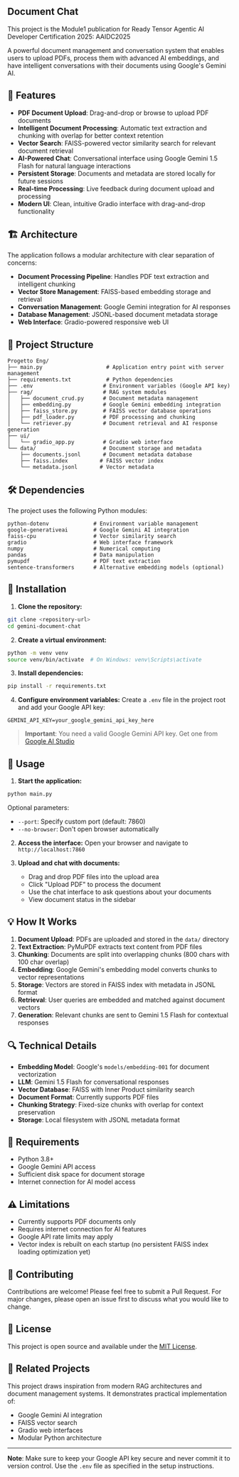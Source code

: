 ## Document Chat

This project is the Module1 publication for Ready Tensor Agentic AI Developer Certification 2025: AAIDC2025 

A powerful document management and conversation system that enables users to upload PDFs, process them with advanced AI embeddings, and have intelligent conversations with their documents using Google's Gemini AI.

## 🚀 Features

- **PDF Document Upload**: Drag-and-drop or browse to upload PDF documents
- **Intelligent Document Processing**: Automatic text extraction and chunking with overlap for better context retention
- **Vector Search**: FAISS-powered vector similarity search for relevant document retrieval
- **AI-Powered Chat**: Conversational interface using Google Gemini 1.5 Flash for natural language interactions
- **Persistent Storage**: Documents and metadata are stored locally for future sessions
- **Real-time Processing**: Live feedback during document upload and processing
- **Modern UI**: Clean, intuitive Gradio interface with drag-and-drop functionality

## 🏗️ Architecture

The application follows a modular architecture with clear separation of concerns:

- **Document Processing Pipeline**: Handles PDF text extraction and intelligent chunking
- **Vector Store Management**: FAISS-based embedding storage and retrieval
- **Conversation Management**: Google Gemini integration for AI responses
- **Database Management**: JSONL-based document metadata storage
- **Web Interface**: Gradio-powered responsive web UI

## 📁 Project Structure

```
Progetto Eng/
├── main.py                    # Application entry point with server management
├── requirements.txt           # Python dependencies
├── .env                      # Environment variables (Google API key)
├── rag/                      # RAG system modules
│   ├── document_crud.py      # Document metadata management
│   ├── embedding.py          # Google Gemini embedding integration
│   ├── faiss_store.py        # FAISS vector database operations
│   ├── pdf_loader.py         # PDF processing and chunking
│   └── retriever.py          # Document retrieval and AI response generation
├── ui/
│   └── gradio_app.py         # Gradio web interface
└── data/                     # Document storage and metadata
    ├── documents.jsonl       # Document metadata database
    ├── faiss.index          # FAISS vector index
    └── metadata.jsonl       # Vector metadata
```

## 🛠️ Dependencies

The project uses the following Python modules:

```
python-dotenv              # Environment variable management
google-generativeai        # Google Gemini AI integration
faiss-cpu                  # Vector similarity search
gradio                     # Web interface framework
numpy                      # Numerical computing
pandas                     # Data manipulation
pymupdf                    # PDF text extraction
sentence-transformers      # Alternative embedding models (optional)
```

## 🔧 Installation

1. **Clone the repository:**
```bash
git clone <repository-url>
cd gemini-document-chat
```

2. **Create a virtual environment:**
```bash
python -m venv venv
source venv/bin/activate  # On Windows: venv\Scripts\activate
```

3. **Install dependencies:**
```bash
pip install -r requirements.txt
```

4. **Configure environment variables:**
Create a `.env` file in the project root and add your Google API key:
```env
GEMINI_API_KEY=your_google_gemini_api_key_here
```

> **Important**: You need a valid Google Gemini API key. Get one from [Google AI Studio](https://makersuite.google.com/app/apikey)

## 🚀 Usage

1. **Start the application:**
```bash
python main.py
```

Optional parameters:
- `--port`: Specify custom port (default: 7860)
- `--no-browser`: Don't open browser automatically

2. **Access the interface:**
Open your browser and navigate to `http://localhost:7860`

3. **Upload and chat with documents:**
   - Drag and drop PDF files into the upload area
   - Click "Upload PDF" to process the document
   - Use the chat interface to ask questions about your documents
   - View document status in the sidebar

## 💡 How It Works

1. **Document Upload**: PDFs are uploaded and stored in the `data/` directory
2. **Text Extraction**: PyMuPDF extracts text content from PDF files
3. **Chunking**: Documents are split into overlapping chunks (800 chars with 100 char overlap)
4. **Embedding**: Google Gemini's embedding model converts chunks to vector representations
5. **Storage**: Vectors are stored in FAISS index with metadata in JSONL format
6. **Retrieval**: User queries are embedded and matched against document vectors
7. **Generation**: Relevant chunks are sent to Gemini 1.5 Flash for contextual responses

## 🔍 Technical Details

- **Embedding Model**: Google's `models/embedding-001` for document vectorization
- **LLM**: Gemini 1.5 Flash for conversational responses
- **Vector Database**: FAISS with Inner Product similarity search
- **Document Format**: Currently supports PDF files
- **Chunking Strategy**: Fixed-size chunks with overlap for context preservation
- **Storage**: Local filesystem with JSONL metadata format

## 🚨 Requirements

- Python 3.8+
- Google Gemini API access
- Sufficient disk space for document storage
- Internet connection for AI model access

## ⚠️ Limitations

- Currently supports PDF documents only
- Requires internet connection for AI features
- Google API rate limits may apply
- Vector index is rebuilt on each startup (no persistent FAISS index loading optimization yet)

## 🤝 Contributing

Contributions are welcome! Please feel free to submit a Pull Request. For major changes, please open an issue first to discuss what you would like to change.

## 📄 License

This project is open source and available under the [MIT License](LICENSE).

## 🔗 Related Projects

This project draws inspiration from modern RAG architectures and document management systems. It demonstrates practical implementation of:
- Google Gemini AI integration
- FAISS vector search
- Gradio web interfaces
- Modular Python architecture

---

**Note**: Make sure to keep your Google API key secure and never commit it to version control. Use the `.env` file as specified in the setup instructions.
